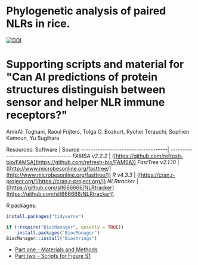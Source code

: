 # Phylogenetic analysis of paired NLRs in rice.

[![DOI](https://img.shields.io/badge/bioRxiv-doi.org/10.1101/2024.11.24.625045-BE2634.svg)](https://doi.org/10.1101/2024.11.24.625045)

# Supporting scripts and material for "Can AI predictions of protein structures distinguish between sensor and helper NLR immune receptors?"

AmirAli Toghani, Raoul Frijters, Tolga O. Bozkurt, Ryohei Terauchi, Sophien Kamoun, Yu Sugihara


Resources:
Software                            | Source
------------------------------------| ------------------------------------
*FAMSA v2.2.2*                      | ([https://github.com/refresh-bio/FAMSA](https://github.com/refresh-bio/FAMSA))
*FastTree v2.1.10*                  | ([http://www.microbesonline.org/fasttree/](http://www.microbesonline.org/fasttree/))
*R v4.3.3*                          | ([https://cran.r-project.org/](https://cran.r-project.org/))
*NLRtracker*                        | ([https://github.com/slt666666/NLRtracker](https://github.com/slt666666/NLRtracker))


R packages:
```R
install.packages("tidyverse")

if (!require("BiocManager", quietly = TRUE))
    install.packages("BiocManager")
BiocManager::install("Biostrings")
```


* [Part one - Materials and Methods](/01_materials_and_methods.md)
* [Part two - Scripts for Figure S1](/02_Figure_S1.md)
